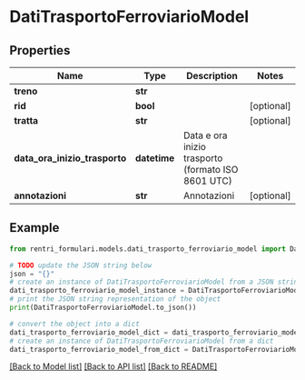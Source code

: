 # DatiTrasportoFerroviarioModel


## Properties

Name | Type | Description | Notes
------------ | ------------- | ------------- | -------------
**treno** | **str** |  | 
**rid** | **bool** |  | [optional] 
**tratta** | **str** |  | [optional] 
**data_ora_inizio_trasporto** | **datetime** | Data e ora inizio trasporto (formato ISO 8601 UTC) | 
**annotazioni** | **str** | Annotazioni | [optional] 

## Example

```python
from rentri_formulari.models.dati_trasporto_ferroviario_model import DatiTrasportoFerroviarioModel

# TODO update the JSON string below
json = "{}"
# create an instance of DatiTrasportoFerroviarioModel from a JSON string
dati_trasporto_ferroviario_model_instance = DatiTrasportoFerroviarioModel.from_json(json)
# print the JSON string representation of the object
print(DatiTrasportoFerroviarioModel.to_json())

# convert the object into a dict
dati_trasporto_ferroviario_model_dict = dati_trasporto_ferroviario_model_instance.to_dict()
# create an instance of DatiTrasportoFerroviarioModel from a dict
dati_trasporto_ferroviario_model_from_dict = DatiTrasportoFerroviarioModel.from_dict(dati_trasporto_ferroviario_model_dict)
```
[[Back to Model list]](../README.md#documentation-for-models) [[Back to API list]](../README.md#documentation-for-api-endpoints) [[Back to README]](../README.md)


